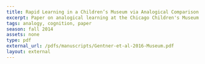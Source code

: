 ```yaml
---
title: Rapid Learning in a Children’s Museum via Analogical Comparison
excerpt: Paper on analogical learning at the Chicago Children's Museum accepted for publication at Cognitive Science
tags: analogy, cognition, paper
season: fall 2014
assets: none
type: pdf
external_url: /pdfs/manuscripts/Gentner-et-al-2016-Museum.pdf
layout: external
---
```

